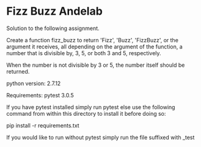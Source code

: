 # Fizz Buzz Andelab

Solution to the following assignment.

Create a function fizz_buzz to return 'Fizz', 'Buzz', 'FizzBuzz', or the argument it receives, all depending on the argument of the function, a number that is divisible by, 3, 5, or both 3 and 5, respectively.

When the number is not divisible by 3 or 5, the number itself should be returned.

python version: 2.7.12

Requirements: pytest 3.0.5

If you have pytest installed simply run pytest else use the following command from within this directory to install it before doing so:

pip install -r requirements.txt

If you would like to run without pytest simply run the file suffixed with _test